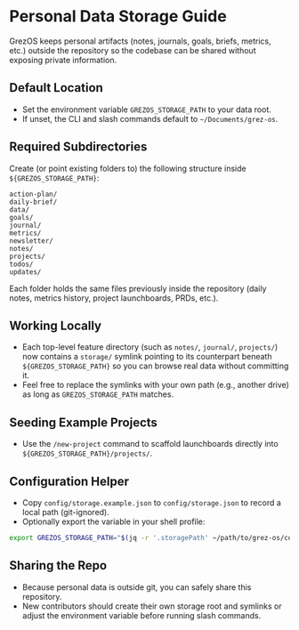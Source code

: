 # Personal Data Storage Guide

GrezOS keeps personal artifacts (notes, journals, goals, briefs, metrics, etc.) outside the repository so the codebase can be shared without exposing private information.

## Default Location
- Set the environment variable `GREZOS_STORAGE_PATH` to your data root.  
- If unset, the CLI and slash commands default to `~/Documents/grez-os`.

## Required Subdirectories
Create (or point existing folders to) the following structure inside `${GREZOS_STORAGE_PATH}`:

```
action-plan/
daily-brief/
data/
goals/
journal/
metrics/
newsletter/
notes/
projects/
todos/
updates/
```

Each folder holds the same files previously inside the repository (daily notes, metrics history, project launchboards, PRDs, etc.).

## Working Locally
- Each top-level feature directory (such as `notes/`, `journal/`, `projects/`) now contains a `storage/` symlink pointing to its counterpart beneath `${GREZOS_STORAGE_PATH}` so you can browse real data without committing it.  
- Feel free to replace the symlinks with your own path (e.g., another drive) as long as `GREZOS_STORAGE_PATH` matches.

## Seeding Example Projects
- Use the `/new-project` command to scaffold launchboards directly into `${GREZOS_STORAGE_PATH}/projects/`.

## Configuration Helper
- Copy `config/storage.example.json` to `config/storage.json` to record a local path (git-ignored).  
- Optionally export the variable in your shell profile:

```bash
export GREZOS_STORAGE_PATH="$(jq -r '.storagePath' ~/path/to/grez-os/config/storage.json)"
```

## Sharing the Repo
- Because personal data is outside git, you can safely share this repository.  
- New contributors should create their own storage root and symlinks or adjust the environment variable before running slash commands.
